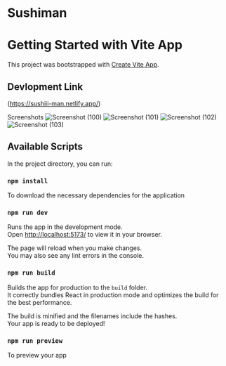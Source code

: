 # Sushiman

# Getting Started with Vite App
This project was bootstrapped with [Create Vite App](https://github.com/vitejs/awesome-vite).

## Devlopment Link
(https://sushiii-man.netlify.app/)


Screenshots
![Screenshot (100)](https://github.com/Sarthak-16XO/Sushiman/assets/90129271/417c696d-cc7f-449d-b5db-42df0eecad68)
![Screenshot (101)](https://github.com/Sarthak-16XO/Sushiman/assets/90129271/2ac14fb0-e125-49b8-bb67-89486dc0420c)
![Screenshot (102)](https://github.com/Sarthak-16XO/Sushiman/assets/90129271/fde14007-91ee-4024-81ba-b2222c3666c5)
![Screenshot (103)](https://github.com/Sarthak-16XO/Sushiman/assets/90129271/c5b5df54-a229-41f2-a1a2-cbb856008883)

## Available Scripts
In the project directory, you can run:
### `npm install`
To download the necessary dependencies for the application

### `npm run dev`
Runs the app in the development mode.\
Open [ http://localhost:5173/]( http://localhost:5173/) to view it in your browser.

The page will reload when you make changes.\
You may also see any lint errors in the console.

### `npm run build`

Builds the app for production to the `build` folder.\
It correctly bundles React in production mode and optimizes the build for the best performance.

The build is minified and the filenames include the hashes.\
Your app is ready to be deployed!

### `npm run preview`
 To preview your app
